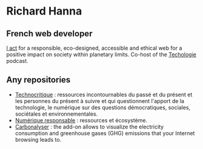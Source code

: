 # Richard Hanna

## French web developer

[I act](https://richardhanna.dev/) for a responsible, eco-designed, accessible and ethical web for a positive impact on society within planetary limits. Co-host of the [Techologie](https://techologie.net/) podcast.

## Any repositories

* [Technocritique](https://github.com/supertanuki/technocritique) : ressources incontournables du passé et du présent et les personnes du présent à suivre et qui questionnent l'apport de la technologie, le numérique sur des questions démocratiques, sociales, sociétales et environnementales.
* [Numérique responsable](https://github.com/supertanuki/numeriqueEcoResponsable) : ressources et écosystème.
* [Carbonalyser](https://github.com/carbonalyser/Carbonalyser) : the add-on allows to visualize the electricity consumption and greenhouse gases (GHG) emissions that your Internet browsing leads to.
